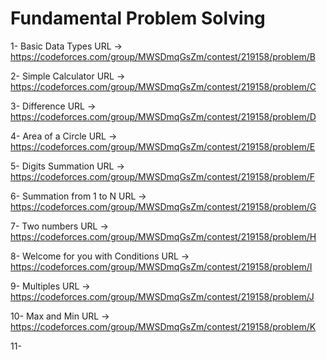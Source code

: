 # Fundamental Problem Solving

1- Basic Data Types URL -> https://codeforces.com/group/MWSDmqGsZm/contest/219158/problem/B

2- Simple Calculator URL -> https://codeforces.com/group/MWSDmqGsZm/contest/219158/problem/C

3- Difference URL -> https://codeforces.com/group/MWSDmqGsZm/contest/219158/problem/D

4- Area of a Circle URL -> https://codeforces.com/group/MWSDmqGsZm/contest/219158/problem/E

5- Digits Summation URL -> https://codeforces.com/group/MWSDmqGsZm/contest/219158/problem/F

6- Summation from 1 to N URL -> https://codeforces.com/group/MWSDmqGsZm/contest/219158/problem/G

7- Two numbers URL -> https://codeforces.com/group/MWSDmqGsZm/contest/219158/problem/H

8- Welcome for you with Conditions URL -> https://codeforces.com/group/MWSDmqGsZm/contest/219158/problem/I

9- Multiples URL -> https://codeforces.com/group/MWSDmqGsZm/contest/219158/problem/J

10- Max and Min URL -> https://codeforces.com/group/MWSDmqGsZm/contest/219158/problem/K

11- 